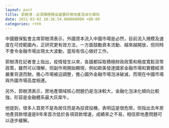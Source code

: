 ```yaml
---
layout: post
title: 郭樹清：必須積極穩妥處置好房地產泡沫化傾向
date: 2021-03-02 10:36:54.000000000 +08:00
categories: rthk
---
```


中國銀保監會主席郭樹清表示，外國資本流入中國市場是必然，目前流入規模及速度在可控範圍內，正研究更有效方法，一方面鼓勵資本流動、越來越開放，但同時不會令金融市場出現太大波動，當局有信心做好工作。

郭樹清在記者會上指出，疫情發生以來，各國都採取積極財政政策和極度寬鬆貨幣政策，雖然可以理解，但副作用開始顯現，例如歐美發達國家金融市場和實體經濟嚴重背道而馳，擔心市場被迫調整，擔心國外金融市場泡沫破滅，而現在中國市場與外國市場高度相連。

另外，郭樹清表示，房地產領域核心問題仍是泡沫較大，金融化泡沫化傾向比較強，形容是金融體系最大灰犀牛。

他提到，很多人買房不是為居住而是為投資投機，表明這是很危險，但指出去年房地產貸款增速是8年來首次低於各項貸款增速，成績來之不易，相信房地產問題可以逐步緩解。
